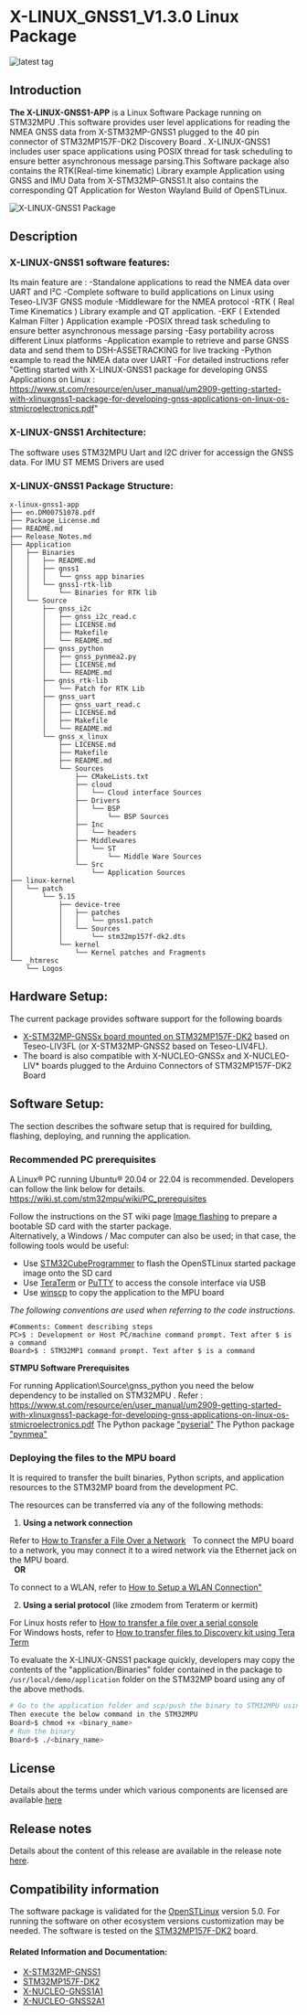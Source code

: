 
# X-LINUX_GNSS1_V1.3.0 Linux Package

![latest tag](https://img.shields.io/github/v/tag/STMicroelectronics/x-linux-gnss1-app.svg?color=brightgreen)

## Introduction
**The X-LINUX-GNSS1-APP** is a Linux Software Package running on STM32MPU .This software provides user level applications for reading the NMEA GNSS data from X-STM32MP-GNSS1 plugged to the 40 pin connector of STM32MP157F-DK2 Discovery Board .
X-LINUX-GNSS1 includes user space applications using POSIX thread for task scheduling to ensure better asynchronous message parsing.This Software package also contains the RTK(Real-time kinematic) Library example Application using GNSS and IMU Data 
from X-STM32MP-GNSS1.It also contains the corresponding QT Application for Weston Wayland Build of OpenSTLinux.


![X-LINUX-GNSS1 Package](/_htmresc/X-LINUX-GNSS1_components_2020.png "X-LINUX-GNSS1 Package")

## Description

### X-LINUX-GNSS1 software features:

Its main feature are :
-Standalone applications to read the NMEA data over UART and I²C
-Complete software to build applications on Linux using Teseo-LIV3F GNSS module
-Middleware for the NMEA protocol
-RTK ( Real Time Kinematics ) Library example and QT application.
-EKF ( Extended Kalman Filter ) Application example
-POSIX thread task scheduling to ensure better asynchronous message parsing
-Easy portability across different Linux platforms
-Application example to retrieve and parse GNSS data and send them to DSH-ASSETRACKING for live tracking
-Python example to read the NMEA data over UART
-For detailed instructions refer "Getting started with X-LINUX-GNSS1 package for developing GNSS Applications on Linux : https://www.st.com/resource/en/user_manual/um2909-getting-started-with-xlinuxgnss1-package-for-developing-gnss-applications-on-linux-os-stmicroelectronics.pdf"  


### X-LINUX-GNSS1 Architecture:

The software uses STM32MPU Uart and I2C driver for accessign the GNSS data. For IMU ST MEMS Drivers are used

### X-LINUX-GNSS1 Package Structure:

```
x-linux-gnss1-app
├── en.DM00751078.pdf
├── Package_License.md
├── README.md
├── Release_Notes.md
├── Application
│   ├── Binaries
│   │   ├── README.md
│   │   ├── gnss1
│   │   │   └── gnss app binaries
│   │   └── gnss1-rtk-lib
│   │       └── Binaries for RTK lib
│   └── Source
│       ├── gnss_i2c
│       │   ├── gnss_i2c_read.c
│       │   ├── LICENSE.md
│       │   ├── Makefile
│       │   └── README.md
│       ├── gnss_python
│       │   ├── gnss_pynmea2.py
│       │   ├── LICENSE.md
│       │   └── README.md
│       ├── gnss_rtk-lib
│       │   └── Patch for RTK Lib
│       ├── gnss_uart
│       │   ├── gnss_uart_read.c
│       │   ├── LICENSE.md
│       │   ├── Makefile
│       │   └── README.md
│       └── gnss_x_linux
│           ├── LICENSE.md
│           ├── Makefile
│           ├── README.md
│           └── Sources
│               ├── CMakeLists.txt
│               ├── cloud
│               │   └── Cloud interface Sources
│               ├── Drivers
│               │   └── BSP
│               │       └── BSP Sources
│               ├── Inc
│               │   └── headers
│               ├── Middlewares
│               │   └── ST
│               │       └── Middle Ware Sources
│               └── Src
│                   └── Application Sources
├── linux-kernel
│   └── patch
│       └── 5.15
│           ├── device-tree
│           │   ├── patches
│           │   │   └── gnss1.patch
│           │   └── Sources
│           │       └── stm32mp157f-dk2.dts
│           └── kernel
│               └── Kernel patches and Fragments
└── _htmresc
    └── Logos
```

## Hardware Setup:

The current package provides software support for the following boards
 - [X-STM32MP-GNSSx board mounted on STM32MP157F-DK2](https://www.st.com/en/evaluation-tools/x-stm32mp-gnss1.html) based on Teseo-LIV3FL (or X-STM32MP-GNSS2 based on Teseo-LIV4FL). 
 - The board is also compatible with X-NUCLEO-GNSSx and X-NUCLEO-LIV* boards plugged to the Arduino Connectors of STM32MP157F-DK2 Board

## Software Setup:

The section describes the software setup that is required for building, flashing, deploying, and running the application.

### Recommended PC prerequisites

A Linux® PC running Ubuntu® 20.04 or 22.04 is recommended. Developers can follow the link below for details.
https://wiki.st.com/stm32mpu/wiki/PC_prerequisites

Follow the instructions on the ST wiki page [Image flashing](https://wiki.st.com/stm32mpu/wiki/STM32MP15_Discovery_kits_-_Starter_Package#Image_flashing) to prepare a bootable SD card with the starter package.  
Alternatively, a Windows / Mac computer can also be used; in that case, the following tools would be useful:
- Use [STM32CubeProgrammer](https://www.st.com/en/development-tools/stm32cubeprog.html) to flash the OpenSTLinux started package image onto the SD card
- Use [TeraTerm](https://github.com/TeraTermProject/osdn-download/releases/) or [PuTTY](https://putty.org/) to access the console interface via USB
- Use [winscp](https://winscp.net/eng/index.php) to copy the application to the MPU board

*The following conventions are used when referring to the code instructions.*
```
#Comments: Comment describing steps
PC>$ : Development or Host PC/machine command prompt. Text after $ is a command
Board>$ : STM32MP1 command prompt. Text after $ is a command
```
**STMPU Software Prerequisites**

For running Application\Source\gnss_python you need the below dependency to be installed on STM32MPU . Refer : https://www.st.com/resource/en/user_manual/um2909-getting-started-with-xlinuxgnss1-package-for-developing-gnss-applications-on-linux-os-stmicroelectronics.pdf 
The Python package ["pyserial"](https://pypi.org/project/pyserial/) 
The Python package ["pynmea"](https://pypi.org/project/pynmea2/1.8.0/)


### Deploying the files to the MPU board

It is required to transfer the built binaries, Python scripts, and application resources to the STM32MP board from the development PC.

The resources can be transferred via any of the following methods:

1. **Using a network connection**

Refer to [How to Transfer a File Over a Network](https://wiki.st.com/stm32mpu/wiki/How_to_transfer_a_file_over_network)
 
To connect the MPU board to a network, you may connect it to a wired network via the Ethernet jack on the MPU board.  
 
**OR**  

To connect to a WLAN, refer to [How to Setup a WLAN Connection"](https://wiki.st.com/stm32mpu/wiki/How_to_setup_a_WLAN_connection)

2. **Using a serial protocol** (like zmodem from Teraterm or kermit)

For Linux hosts refer to [How to transfer a file over a serial console](https://wiki.st.com/stm32mpu/wiki/How_to_transfer_a_file_over_serial_console)  
For Windows hosts, refer to
[How to transfer files to Discovery kit using Tera Term](https://wiki.st.com/stm32mpu/wiki/How_to_transfer_files_to_Discovery_kit_using_Tera_Term_on_Windows_PC)

To evaluate the X-LINUX-GNSS1 package quickly, developers may copy the contents of the "application/Binaries" folder contained in the package to `/usr/local/demo/application` folder on the STM32MP board using any of the above methods.

```bash
# Go to the application folder and scp/push the binary to STM32MPU using zmodem or scp command
Then execute the below command in the STM32MPU
Board>$ chmod +x <binary_name>
# Run the binary
Board>$ ./<binary_name>
```

## License

Details about the terms under which various components are licensed are available [here](LICENSE.md)

## Release notes

Details about the content of this release are available in the release note [here](Release_Notes.md).

## Compatibility information

The software package is validated for the [OpenSTLinux](https://www.st.com/en/embedded-software/stm32-mpu-openstlinux-distribution.html) version 5.0. 
For running the software on other ecosystem versions customization may be needed.
The software is tested on the [STM32MP157F-DK2](https://www.st.com/en/evaluation-tools/stm32mp157f-dk2.html) board.


#### Related Information and Documentation:

- [X-STM32MP-GNSS1](https://www.st.com/en/evaluation-tools/x-stm32mp-gnss1.html)
- [STM32MP157F-DK2](https://www.st.com/en/evaluation-tools/stm32mp157f-dk2.html)
- [X-NUCLEO-GNSS1A1](https://www.st.com/en/ecosystems/x-nucleo-gnss1a1.html)
- [X-NUCLEO-GNSS2A1](https://www.st.com/en/ecosystems/x-nucleo-gnss2a1.html)
